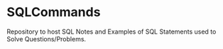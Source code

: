 # SQLCommands
Repository to host SQL Notes and Examples of SQL Statements used to Solve Questions/Problems.

